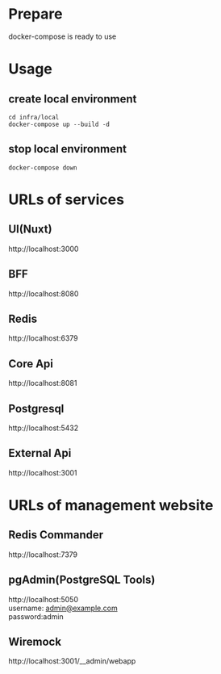 # Prepare
docker-compose is ready to use

# Usage
## create local environment
```
cd infra/local
docker-compose up --build -d
```
## stop local environment
```
docker-compose down
```

# URLs of services
## UI(Nuxt)
http://localhost:3000

## BFF
http://localhost:8080

## Redis
http://localhost:6379

## Core Api
http://localhost:8081

## Postgresql
http://localhost:5432

## External Api
http://localhost:3001

# URLs of management website
## Redis Commander
http://localhost:7379
## pgAdmin(PostgreSQL Tools)
http://localhost:5050  
username: admin@example.com  
password:admin
## Wiremock
http://localhost:3001/__admin/webapp